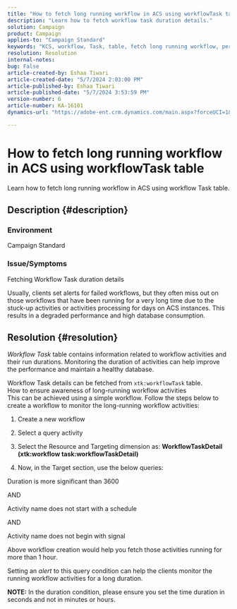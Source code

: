 ```yaml
---
title: "How to fetch long running workflow in ACS using workflowTask table"
description: "Learn how to fetch workflow task duration details."
solution: Campaign
product: Campaign
applies-to: "Campaign Standard"
keywords: "KCS, workflow, Task, table, fetch long running workflow, performance, ACS"
resolution: Resolution
internal-notes: 
bug: False
article-created-by: Eshaa Tiwari
article-created-date: "5/7/2024 2:03:00 PM"
article-published-by: Eshaa Tiwari
article-published-date: "5/7/2024 3:53:59 PM"
version-number: 6
article-number: KA-16101
dynamics-url: "https://adobe-ent.crm.dynamics.com/main.aspx?forceUCI=1&pagetype=entityrecord&etn=knowledgearticle&id=015f247f-7a0c-ef11-9f8a-6045bd006793"

---
```

# How to fetch long running workflow in ACS using workflowTask table


Learn how to fetch long running workflow in ACS using workflow Task table.

## Description {#description}


### <b>Environment</b>

Campaign Standard

### <b>Issue/Symptoms</b>

Fetching Workflow Task duration details

Usually, clients set alerts for failed workflows, but they often miss out on those workflows that have been running for a very long time due to the stuck-up activities or activities processing for days on ACS instances. This results in a degraded performance and high database consumption.


## Resolution {#resolution}


*Workflow Task* table contains information related to workflow activities and their run durations. Monitoring the duration of activities can help improve the performance and maintain a healthy database.

Workflow Task details can be fetched from `xtk:workflowTask` table.
<br>How to ensure awareness of long-running workflow activities<br>
This can be achieved using a simple workflow. Follow the steps below to create a workflow to monitor the long-running workflow activities:

1. Create a new workflow

2. Select a query activity

3. Select the Resource and Targeting dimension as: <b>WorkflowTaskDetail</b> <b>(xtk:workflow task:workflowTaskDetail)</b>

4. Now, in the Target section, use the below queries:

Duration is more significant than 3600

AND

Activity name does not start with a schedule

AND

Activity name does not begin with signal



Above workflow creation would help you fetch those activities running for more than 1 hour.

Setting an *alert* to this query condition can help the clients monitor the running workflow activities for a long duration.

<b>NOTE:</b> In the duration condition, please ensure you set the time duration in seconds and not in minutes or hours.

